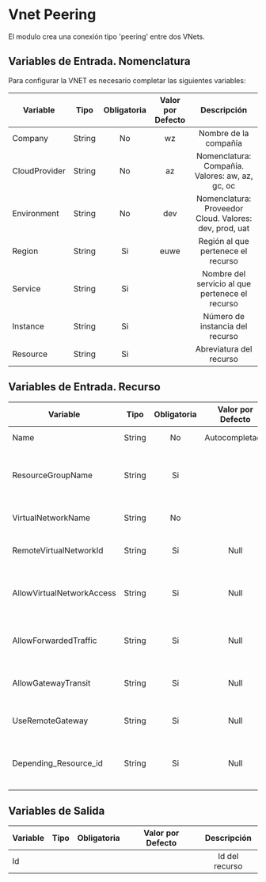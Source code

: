 # Vnet Peering
El modulo crea una conexión tipo 'peering' entre dos VNets.

## Variables de Entrada. Nomenclatura
Para configurar la VNET es necesario completar las siguientes variables:

|Variable           |Tipo   |Obligatoria    |Valor por Defecto  |Descripción                                                    |
|-------------------|:-----:|:-------------:|:-----------------:|:-------------------------------------------------------------:|
|Company            |String |No             |wz                 |Nombre de la compañía                                          |
|CloudProvider      |String |No             |az                 |Nomenclatura: Compañía. Valores: aw, az, gc, oc                |
|Environment        |String |No             |dev                |Nomenclatura: Proveedor Cloud. Valores: dev, prod, uat         |
|Region             |String |Si             |euwe               |Región al que pertenece el recurso                             |
|Service            |String |Si             |                   |Nombre del servicio al que pertenece el recurso                |
|Instance           |String |Si             |                   |Número de instancia del recurso                                |
|Resource           |String |Si             |                   |Abreviatura del recurso                                        |

## Variables de Entrada. Recurso

|Variable                  |Tipo   |Obligatoria    |Valor por Defecto  |Descripción                                                    |
|--------------------------|:-----:|:-------------:|:-----------------:|:-------------------------------------------------------------:|
|Name                      |String |No             |Autocompletada     |Nombre del peering                                             |
|ResourceGroupName         |String |Si             |                   |Grupo de recursos donde se crea la VNET                        |
|VirtualNetworkName        |String |No             |                   |Nombre de la VNET Origen                                       |
|RemoteVirtualNetworkId    |String |Si             |Null               |Nombre de la VNET Destino                                      |
|AllowVirtualNetworkAccess |String |Si             |Null               |Permitir acceso desde la VNET remota                           |
|AllowForwardedTraffic     |String |Si             |Null               |Permitir reenvio de trafico entre VNETS                        |
|AllowGatewayTransit       |String |Si             |Null               |Permite el uso del gateway local                               |
|UseRemoteGateway          |String |Si             |Null               |Nombre de la VNET Destino                                      |
|Depending_Resource_id     |String |Si             |Null               |Identifier of the resource on which it depends                 |

## Variables de Salida

|Variable              |Tipo   |Obligatoria    |Valor por Defecto  |Descripción                                                    |
|----------------------|:-----:|:-------------:|:-----------------:|:-------------------------------------------------------------:|
|Id                    |       |               |                   |Id del recurso                                                 |
